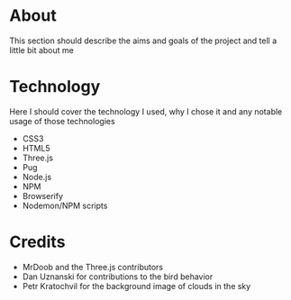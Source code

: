 # About
This section should describe the aims and goals of the project and tell a little bit about me


# Technology
Here I should cover the technology I used, why I chose it and any notable usage of those technologies

* CSS3
* HTML5
* Three.js
* Pug
* Node.js
* NPM
* Browserify
* Nodemon/NPM scripts


# Credits

* MrDoob and the Three.js contributors
* Dan Uznanski for contributions to the bird behavior
* Petr Kratochvil for the background image of clouds in the sky
